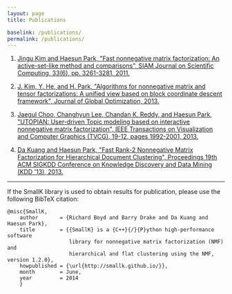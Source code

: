 ```yaml
---
layout: page
title: Publications

baselink: /publications/
permalink: /publications/
---
```


1. [Jingu Kim and Haesun Park, "Fast nonnegative matrix factorization: An active-set-like method and comparisons", SIAM Journal on Scientific Computing, 33(6), pp. 3261-3281, 2011.](http://www.cc.gatech.edu/~hpark/papers/SISC_082117RR_Kim_Park.pdf)

2. [J. Kim, Y. He, and H. Park, "Algorithms for nonnegative matrix and tensor factorizations: A unified view based on block coordinate descent framework", Journal of Global Optimization, 2013.](http://www.cc.gatech.edu/~hpark/papers/jgo.pdf) 

3. [Jaegul Choo, Changhyun Lee, Chandan K. Reddy, and Haesun Park, "UTOPIAN: User-driven Topic modeling based on interactive nonnegative matrix factorization", IEEE Transactions on Visualization and Computer Graphics (TVCG), 19-12, pages 1992-2001, 2013.](http://www.cc.gatech.edu/~hpark/papers/2013_tvcg_utopian.pdf)

4. [Da Kuang and Haesun Park, "Fast Rank-2 Nonnegative Matrix Factorization for Hierarchical Document Clustering", Proceedings 19th ACM SIGKDD Conference on Knowledge Discovery and Data Mining (KDD '13), 2013.](http://www.cc.gatech.edu/grads/d/dkuang3/pub/fp0269-kuang.pdf)

-----
If the SmallK library is used to obtain results for publication, please use the following BibTeX citation:

	@misc{SmallK,
  		author       = {Richard Boyd and Barry Drake and Da Kuang and Haesun Park},
  		title        = {{SmallK} is a {C++}{/}{P}ython high-performance software
						library for nonnegative matrix factorization (NMF) and
						hierarchical and flat clustering using the NMF, version 1.2.0},
  		howpublished = {\url{http://smallk.github.io/}},
  		month        = June,
  		year         = 2014
		}


